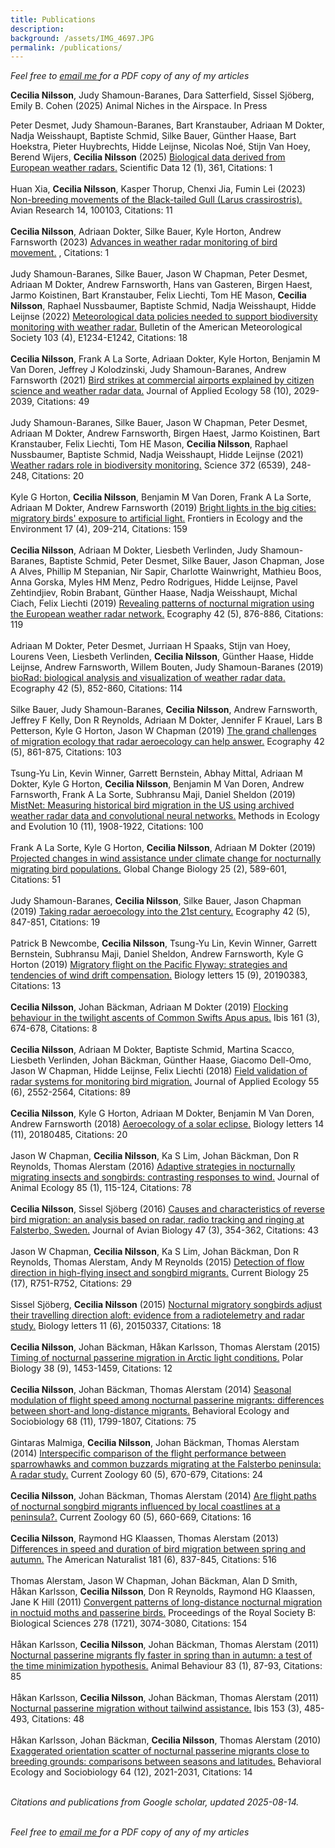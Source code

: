 ```yaml
---  
title: Publications  
description:  
background: /assets/IMG_4697.JPG  
permalink: /publications/  
---
```


<script type='text/javascript' src='https://d1bxh8uas1mnw7.cloudfront.net/assets/embed.js'></script>

*Feel free to*
<a href = "mailto:cecilia.nilsson@biol.lu.se?subject=Paper request">
*email me* </a> *for a PDF copy of any of my articles*

**Cecilia Nilsson**, Judy Shamoun-Baranes, Dara Satterfield, Sissel Sjöberg, Emily B. Cohen (2025) Animal Niches in the Airspace. In Press

Peter Desmet, Judy Shamoun-Baranes, Bart Kranstauber, Adriaan M Dokter,
Nadja Weisshaupt, Baptiste Schmid, Silke Bauer, Günther Haase, Bart
Hoekstra, Pieter Huybrechts, Hidde Leijnse, Nicolas Noé, Stijn Van Hoey,
Berend Wijers, **Cecilia Nilsson** (2025) [Biological data derived from
European weather radars.](https://doi.org/10.1038/s41597-025-04641-5)
Scientific Data 12 (1), 361, Citations: 1 <span class="altmetric-embed"
data-badge-popover="right" data-badge-type="4"
data-doi="10.1038/s41597-025-04641-5" data-hide-no-mentions="true"
data-hide-less-than="10"></span> <br><br> Huan Xia, **Cecilia Nilsson**,
Kasper Thorup, Chenxi Jia, Fumin Lei (2023) [Non-breeding movements of
the Black-tailed Gull (Larus crassirostris).](https://doi.org/10.1016/j.avrs.2023.100103) Avian
Research 14, 100103, Citations: 11 <span class="altmetric-embed"
data-badge-popover="right" data-badge-type="4"
data-doi="10.1016/j.avrs.2023.100103" data-hide-no-mentions="true"
data-hide-less-than="10"></span> <br><br> **Cecilia Nilsson**, Adriaan
Dokter, Silke Bauer, Kyle Horton, Andrew Farnsworth (2023) [Advances in
weather radar monitoring of bird
movement.](https://doi.org/10.1049/sbra557h_ch7) , Citations: 1
<span class="altmetric-embed" data-badge-popover="right"
data-badge-type="4" data-doi="10.1049/sbra557h_ch7"
data-hide-no-mentions="true" data-hide-less-than="10"></span> <br><br>
Judy Shamoun-Baranes, Silke Bauer, Jason W Chapman, Peter Desmet,
Adriaan M Dokter, Andrew Farnsworth, Hans van Gasteren, Birgen Haest,
Jarmo Koistinen, Bart Kranstauber, Felix Liechti, Tom HE Mason,
**Cecilia Nilsson**, Raphael Nussbaumer, Baptiste Schmid, Nadja
Weisshaupt, Hidde Leijnse (2022) [Meteorological data policies needed to
support biodiversity monitoring with weather
radar.](https://doi.org/10.1175/bams-d-21-0196.1) Bulletin of the
American Meteorological Society 103 (4), E1234-E1242, Citations: 18
<span class="altmetric-embed" data-badge-popover="right"
data-badge-type="4" data-doi="10.1175/bams-d-21-0196.1"
data-hide-no-mentions="true" data-hide-less-than="10"></span> <br><br>
**Cecilia Nilsson**, Frank A La Sorte, Adriaan Dokter, Kyle Horton,
Benjamin M Van Doren, Jeffrey J Kolodzinski, Judy Shamoun-Baranes,
Andrew Farnsworth (2021) [Bird strikes at commercial airports explained
by citizen science and weather radar data.]( https://doi.org/10.1111/1365-2664.13971) Journal of Applied
Ecology 58 (10), 2029-2039, Citations: 49 <span class="altmetric-embed"
data-badge-popover="right" data-badge-type="4" data-doi="10.1111/1365-2664.13971"
data-hide-no-mentions="true" data-hide-less-than="10"></span> <br><br>
Judy Shamoun-Baranes, Silke Bauer, Jason W Chapman, Peter Desmet,
Adriaan M Dokter, Andrew Farnsworth, Birgen Haest, Jarmo Koistinen, Bart
Kranstauber, Felix Liechti, Tom HE Mason, **Cecilia Nilsson**, Raphael
Nussbaumer, Baptiste Schmid, Nadja Weisshaupt, Hidde Leijnse (2021)
[Weather radars role in biodiversity
monitoring.](https://doi.org/10.1126/science.abi4680) Science 372
(6539), 248-248, Citations: 20 <span class="altmetric-embed"
data-badge-popover="right" data-badge-type="4"
data-doi="10.1126/science.abi4680" data-hide-no-mentions="true"
data-hide-less-than="10"></span> <br><br> Kyle G Horton, **Cecilia
Nilsson**, Benjamin M Van Doren, Frank A La Sorte, Adriaan M Dokter,
Andrew Farnsworth (2019) [Bright lights in the big cities: migratory
birds' exposure to artificial light.](https://doi.org/10.1002/fee.2029)
Frontiers in Ecology and the Environment 17 (4), 209-214, Citations: 159
<span class="altmetric-embed" data-badge-popover="right"
data-badge-type="4" data-doi="10.1002/fee.2029"
data-hide-no-mentions="true" data-hide-less-than="10"></span> <br><br>
**Cecilia Nilsson**, Adriaan M Dokter, Liesbeth Verlinden, Judy
Shamoun-Baranes, Baptiste Schmid, Peter Desmet, Silke Bauer, Jason
Chapman, Jose A Alves, Phillip M Stepanian, Nir Sapir, Charlotte
Wainwright, Mathieu Boos, Anna Gorska, Myles HM Menz, Pedro Rodrigues,
Hidde Leijnse, Pavel Zehtindjiev, Robin Brabant, Günther Haase, Nadja
Weisshaupt, Michal Ciach, Felix Liechti (2019) [Revealing patterns of
nocturnal migration using the European weather radar
network.](https://doi.org/10.1111/ecog.04003) Ecography 42 (5), 876-886,
Citations: 119 <span class="altmetric-embed" data-badge-popover="right"
data-badge-type="4" data-doi="10.1111/ecog.04003"
data-hide-no-mentions="true" data-hide-less-than="10"></span> <br><br>
Adriaan M Dokter, Peter Desmet, Jurriaan H Spaaks, Stijn van Hoey,
Lourens Veen, Liesbeth Verlinden, **Cecilia Nilsson**, Günther Haase,
Hidde Leijnse, Andrew Farnsworth, Willem Bouten, Judy Shamoun-Baranes
(2019) [bioRad: biological analysis and visualization of weather radar
data.](https://doi.org/10.1111/ecog.04028) Ecography 42 (5), 852-860,
Citations: 114 <span class="altmetric-embed" data-badge-popover="right"
data-badge-type="4" data-doi="10.1111/ecog.04028"
data-hide-no-mentions="true" data-hide-less-than="10"></span> <br><br>
Silke Bauer, Judy Shamoun-Baranes, **Cecilia Nilsson**, Andrew
Farnsworth, Jeffrey F Kelly, Don R Reynolds, Adriaan M Dokter, Jennifer
F Krauel, Lars B Petterson, Kyle G Horton, Jason W Chapman (2019) [The
grand challenges of migration ecology that radar aeroecology can help
answer.](https://doi.org/10.1111/ecog.04083) Ecography 42 (5), 861-875,
Citations: 103 <span class="altmetric-embed" data-badge-popover="right"
data-badge-type="4" data-doi="10.1111/ecog.04083"
data-hide-no-mentions="true" data-hide-less-than="10"></span> <br><br>
Tsung-Yu Lin, Kevin Winner, Garrett Bernstein, Abhay Mittal, Adriaan M
Dokter, Kyle G Horton, **Cecilia Nilsson**, Benjamin M Van Doren, Andrew
Farnsworth, Frank A La Sorte, Subhransu Maji, Daniel Sheldon (2019)
[MistNet: Measuring historical bird migration in the US using archived
weather radar data and convolutional neural
networks.](https://doi.org/10.1111/2041-210x.13280) Methods in Ecology
and Evolution 10 (11), 1908-1922, Citations: 100
<span class="altmetric-embed" data-badge-popover="right"
data-badge-type="4" data-doi="10.1111/2041-210x.13280"
data-hide-no-mentions="true" data-hide-less-than="10"></span> <br><br>
Frank A La Sorte, Kyle G Horton, **Cecilia Nilsson**, Adriaan M Dokter
(2019) [Projected changes in wind assistance under climate change for
nocturnally migrating bird
populations.](https://doi.org/10.1111/gcb.14531) Global Change Biology
25 (2), 589-601, Citations: 51 <span class="altmetric-embed"
data-badge-popover="right" data-badge-type="4"
data-doi="10.1111/gcb.14531" data-hide-no-mentions="true"
data-hide-less-than="10"></span> <br><br> Judy Shamoun-Baranes,
**Cecilia Nilsson**, Silke Bauer, Jason Chapman (2019) [Taking radar
aeroecology into the 21st century.](https://doi.org/10.1111/ecog.04582)
Ecography 42 (5), 847-851, Citations: 19 <span class="altmetric-embed"
data-badge-popover="right" data-badge-type="4"
data-doi="10.1111/ecog.04582" data-hide-no-mentions="true"
data-hide-less-than="10"></span> <br><br> Patrick B Newcombe, **Cecilia
Nilsson**, Tsung-Yu Lin, Kevin Winner, Garrett Bernstein, Subhransu
Maji, Daniel Sheldon, Andrew Farnsworth, Kyle G Horton (2019) [Migratory
flight on the Pacific Flyway: strategies and tendencies of wind drift
compensation.](https://doi.org/10.1098/rsbl.2019.0383) Biology letters
15 (9), 20190383, Citations: 13 <span class="altmetric-embed"
data-badge-popover="right" data-badge-type="4"
data-doi="10.1098/rsbl.2019.0383" data-hide-no-mentions="true"
data-hide-less-than="10"></span> <br><br> **Cecilia Nilsson**, Johan
Bäckman, Adriaan M Dokter (2019) [Flocking behaviour in the twilight
ascents of Common Swifts Apus apus.](https://doi.org/10.1111/ibi.12704)
Ibis 161 (3), 674-678, Citations: 8 <span class="altmetric-embed"
data-badge-popover="right" data-badge-type="4"
data-doi="10.1111/ibi.12704" data-hide-no-mentions="true"
data-hide-less-than="10"></span> <br><br> **Cecilia Nilsson**, Adriaan M
Dokter, Baptiste Schmid, Martina Scacco, Liesbeth Verlinden, Johan
Bäckman, Günther Haase, Giacomo Dell-Omo, Jason W Chapman, Hidde
Leijnse, Felix Liechti (2018) [Field validation of radar systems for
monitoring bird migration.](https://doi.org/10.1111/1365-2664.13174)
Journal of Applied Ecology 55 (6), 2552-2564, Citations: 89
<span class="altmetric-embed" data-badge-popover="right"
data-badge-type="4" data-doi="10.1111/1365-2664.13174"
data-hide-no-mentions="true" data-hide-less-than="10"></span> <br><br>
**Cecilia Nilsson**, Kyle G Horton, Adriaan M Dokter, Benjamin M Van
Doren, Andrew Farnsworth (2018) [Aeroecology of a solar
eclipse.](https://doi.org/10.1098/rsbl.2018.0485) Biology letters 14
(11), 20180485, Citations: 20 <span class="altmetric-embed"
data-badge-popover="right" data-badge-type="4"
data-doi="10.1098/rsbl.2018.0485" data-hide-no-mentions="true"
data-hide-less-than="10"></span> <br><br> Jason W Chapman, **Cecilia
Nilsson**, Ka S Lim, Johan Bäckman, Don R Reynolds, Thomas Alerstam
(2016) [Adaptive strategies in nocturnally migrating insects and
songbirds: contrasting responses to
wind.](https://doi.org/10.1111/1365-2656.12420) Journal of Animal
Ecology 85 (1), 115-124, Citations: 78 <span class="altmetric-embed"
data-badge-popover="right" data-badge-type="4"
data-doi="10.1111/1365-2656.12420" data-hide-no-mentions="true"
data-hide-less-than="10"></span> <br><br> **Cecilia Nilsson**, Sissel
Sjöberg (2016) [Causes and characteristics of reverse bird migration: an
analysis based on radar, radio tracking and ringing at Falsterbo,
Sweden.](https://doi.org/10.1111/jav.00707) Journal of Avian Biology 47
(3), 354-362, Citations: 43 <span class="altmetric-embed"
data-badge-popover="right" data-badge-type="4"
data-doi="10.1111/jav.00707" data-hide-no-mentions="true"
data-hide-less-than="10"></span> <br><br> Jason W Chapman, **Cecilia
Nilsson**, Ka S Lim, Johan Bäckman, Don R Reynolds, Thomas Alerstam,
Andy M Reynolds (2015) [Detection of flow direction in high-flying
insect and songbird
migrants.](https://doi.org/10.1016/j.cub.2015.07.074) Current Biology 25
(17), R751-R752, Citations: 29 <span class="altmetric-embed"
data-badge-popover="right" data-badge-type="4"
data-doi="10.1016/j.cub.2015.07.074" data-hide-no-mentions="true"
data-hide-less-than="10"></span> <br><br> Sissel Sjöberg, **Cecilia
Nilsson** (2015) [Nocturnal migratory songbirds adjust their travelling
direction aloft: evidence from a radiotelemetry and radar
study.](https://doi.org/10.1098/rsbl.2015.0337) Biology letters 11 (6),
20150337, Citations: 18 <span class="altmetric-embed"
data-badge-popover="right" data-badge-type="4"
data-doi="10.1098/rsbl.2015.0337" data-hide-no-mentions="true"
data-hide-less-than="10"></span> <br><br> **Cecilia Nilsson**, Johan
Bäckman, Håkan Karlsson, Thomas Alerstam (2015) [Timing of nocturnal
passerine migration in Arctic light
conditions.](https://doi.org/10.1007/s00300-015-1708-x) Polar Biology 38
(9), 1453-1459, Citations: 12 <span class="altmetric-embed"
data-badge-popover="right" data-badge-type="4"
data-doi="10.1007/s00300-015-1708-x" data-hide-no-mentions="true"
data-hide-less-than="10"></span> <br><br> **Cecilia Nilsson**, Johan
Bäckman, Thomas Alerstam (2014) [Seasonal modulation of flight speed
among nocturnal passerine migrants: differences between short-and
long-distance migrants.](https://doi.org/10.1007/s00265-014-1789-5)
Behavioral Ecology and Sociobiology 68 (11), 1799-1807, Citations: 75
<span class="altmetric-embed" data-badge-popover="right"
data-badge-type="4" data-doi="10.1007/s00265-014-1789-5"
data-hide-no-mentions="true" data-hide-less-than="10"></span> <br><br>
Gintaras Malmiga, **Cecilia Nilsson**, Johan Bäckman, Thomas Alerstam
(2014) [Interspecific comparison of the flight performance between
sparrowhawks and common buzzards migrating at the Falsterbo peninsula: A
radar study.](https://doi.org/10.1093/czoolo/60.5.670) Current Zoology
60 (5), 670-679, Citations: 24 <span class="altmetric-embed"
data-badge-popover="right" data-badge-type="4"
data-doi="10.1093/czoolo/60.5.670" data-hide-no-mentions="true"
data-hide-less-than="10"></span> <br><br> **Cecilia Nilsson**, Johan
Bäckman, Thomas Alerstam (2014) [Are flight paths of nocturnal songbird
migrants influenced by local coastlines at a
peninsula?.](https://doi.org/10.1093/czoolo/60.5.660) Current Zoology 60
(5), 660-669, Citations: 16 <span class="altmetric-embed"
data-badge-popover="right" data-badge-type="4"
data-doi="10.1093/czoolo/60.5.660" data-hide-no-mentions="true"
data-hide-less-than="10"></span> <br><br> **Cecilia Nilsson**, Raymond
HG Klaassen, Thomas Alerstam (2013) [Differences in speed and duration
of bird migration between spring and
autumn.](https://doi.org/10.1086/670335) The American Naturalist 181
(6), 837-845, Citations: 516 <span class="altmetric-embed"
data-badge-popover="right" data-badge-type="4" data-doi="10.1086/670335"
data-hide-no-mentions="true" data-hide-less-than="10"></span> <br><br>
Thomas Alerstam, Jason W Chapman, Johan Bäckman, Alan D Smith, Håkan
Karlsson, **Cecilia Nilsson**, Don R Reynolds, Raymond HG Klaassen, Jane
K Hill (2011) [Convergent patterns of long-distance nocturnal migration
in noctuid moths and passerine
birds.](https://doi.org/10.1098/rspb.2011.0058) Proceedings of the Royal
Society B: Biological Sciences 278 (1721), 3074-3080, Citations: 154
<span class="altmetric-embed" data-badge-popover="right"
data-badge-type="4" data-doi="10.1098/rspb.2011.0058"
data-hide-no-mentions="true" data-hide-less-than="10"></span> <br><br>
Håkan Karlsson, **Cecilia Nilsson**, Johan Bäckman, Thomas Alerstam
(2011) [Nocturnal passerine migrants fly faster in spring than in
autumn: a test of the time minimization
hypothesis.](https://doi.org/10.1016/j.anbehav.2011.10.009) Animal
Behaviour 83 (1), 87-93, Citations: 85 <span class="altmetric-embed"
data-badge-popover="right" data-badge-type="4"
data-doi="10.1016/j.anbehav.2011.10.009" data-hide-no-mentions="true"
data-hide-less-than="10"></span> <br><br> Håkan Karlsson, **Cecilia
Nilsson**, Johan Bäckman, Thomas Alerstam (2011) [Nocturnal passerine
migration without tailwind
assistance.](https://doi.org/10.1111/j.1474-919x.2011.01130.x) Ibis 153
(3), 485-493, Citations: 48 <span class="altmetric-embed"
data-badge-popover="right" data-badge-type="4"
data-doi="10.1111/j.1474-919x.2011.01130.x" data-hide-no-mentions="true"
data-hide-less-than="10"></span> <br><br> Håkan Karlsson, Johan Bäckman,
**Cecilia Nilsson**, Thomas Alerstam (2010) [Exaggerated orientation
scatter of nocturnal passerine migrants close to breeding grounds:
comparisons between seasons and
latitudes.](https://doi.org/10.1007/s00265-010-1015-z) Behavioral
Ecology and Sociobiology 64 (12), 2021-2031, Citations: 14
<span class="altmetric-embed" data-badge-popover="right"
data-badge-type="4" data-doi="10.1007/s00265-010-1015-z"
data-hide-no-mentions="true" data-hide-less-than="10"></span>

<br>*Citations and publications from Google scholar, updated
2025-08-14.*

<br>*Feel free to*
<a href = "mailto:cecilia.nilsson@biol.lu.se?subject=Paper request">
*email me* </a> *for a PDF copy of any of my articles*

